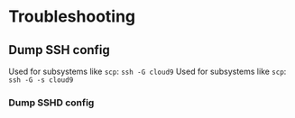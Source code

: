 # Troubleshooting

## Dump SSH config


Used for subsystems like `scp`: `ssh -G cloud9`
Used for subsystems like `scp`: `ssh -G -s cloud9`

### Dump SSHD config


